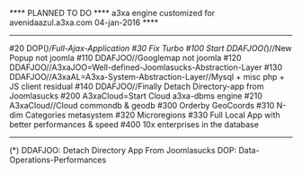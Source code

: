 **** PLANNED TO DO ****
a3xa engine customized for avenidaazul.a3xa.com 
04-jan-2016 **** 
______________________________________________

#20 DOP(*)/Full-Ajax-Application 
#30 Fix Turbo 
#100 Start DDAFJOO(*)//New Popup not joomla 
#110 DDAFJOO//Googlemap not joomla 
#120 DDAFJOO//A3xaJOO=Well-defined-Joomlasucks-Abstraction-Layer 
#130 DDAFJOO//A3xaAL=A3xa-System-Abstraction-Layer//Mysql + misc php + JS client residual
#140 DDAFJOO//Finally Detach Directory-app from Joomlasucks 
#200 A3xaCloud=Start Cloud a3xa-dbms engine 
#210 A3xaCloud//Cloud commondb & geodb 
#300 Orderby GeoCoords 
#310 N-dim Categories metasystem 
#320 Microregions 
#330 Full Local App with better performances & speed 
#400 10x enterprises in the database 
______________________________________________
(*)
DDAFJOO: Detach Directory App From Joomlasucks
DOP: Data-Operations-Performances
